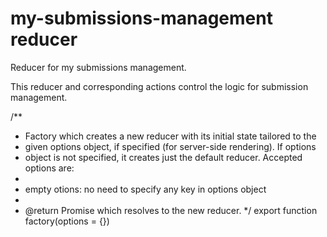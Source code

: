 # my-submissions-management reducer
Reducer for my submissions management.

This reducer and corresponding actions control the logic for submission management.

/**
 * Factory which creates a new reducer with its initial state tailored to the
 * given options object, if specified (for server-side rendering). If options
 * object is not specified, it creates just the default reducer. Accepted options are:
 *
 * empty otions: no need to specify any key in options object
 *
 * @return Promise which resolves to the new reducer.
 */
export function factory(options = {})
